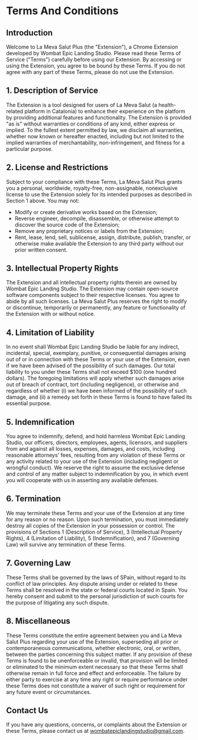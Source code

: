 # Terms And Conditions

## Introduction

Welcome to La Meva Salut Plus (the "Extension"), a Chrome Extension developed by Wombat Epic Landing Studio. Please read these Terms of Service ("Terms") carefully before using our Extension. By accessing or using the Extension, you agree to be bound by these Terms. If you do not agree with any part of these Terms, please do not use the Extension.

## 1. Description of Service

The Extension is a tool designed for users of La Meva Salut (a health-related platform in Catalonia) to enhance their experience on the platform by providing additional features and functionality. The Extension is provided "as is" without warranties or conditions of any kind, either express or implied. To the fullest extent permitted by law, we disclaim all warranties, whether now known or hereafter enacted, including but not limited to the implied warranties of merchantability, non-infringement, and fitness for a particular purpose.

## 2. License and Restrictions

Subject to your compliance with these Terms, La Meva Salut Plus grants you a personal, worldwide, royalty-free, non-assignable, nonexclusive license to use the Extension solely for its intended purposes as described in Section 1 above. You may not:

* Modify or create derivative works based on the Extension;
* Reverse engineer, decompile, disassemble, or otherwise attempt to discover the source code of the Extension;
* Remove any proprietary notices or labels from the Extension;
* Rent, lease, lend, sell, sublicense, assign, distribute, publish, transfer, or otherwise make available the Extension to any third party without our prior written consent.

## 3. Intellectual Property Rights
The Extension and all intellectual property rights therein are owned by Wombat Epic Landing Studio. The Extension may contain open-source software components subject to their respective licenses. You agree to abide by all such licenses. La Meva Salut Plus reserves the right to modify or discontinue, temporarily or permanently, any feature or functionality of the Extension with or without notice.


## 4. Limitation of Liability
In no event shall Wombat Epic Landing Studio be liable for any indirect, incidental, special, exemplary, punitive, or consequential damages arising out of or in connection with these Terms or your use of the Extension, even if we have been advised of the possibility of such damages. Our total liability to you under these Terms shall not exceed $100 (one hundred dollars). The foregoing limitations will apply whether such damages arise out of breach of contract, tort (including negligence), or otherwise and regardless of whether (i) we have been informed of the possibility of such damage, and (ii) a remedy set forth in these Terms is found to have failed its essential purpose.

## 5. Indemnification

You agree to indemnify, defend, and hold harmless Wombat Epic Landing Studio, our officers, directors, employees, agents, licensors, and suppliers from and against all losses, expenses, damages, and costs, including reasonable attorneys' fees, resulting from any violation of these Terms or any activity related to your use of the Extension (including negligent or wrongful conduct). We reserve the right to assume the exclusive defense and control of any matter subject to indemnification by you, in which event you will cooperate with us in asserting any available defenses.

## 6. Termination
We may terminate these Terms and your use of the Extension at any time for any reason or no reason. Upon such termination, you must immediately destroy all copies of the Extension in your possession or control. The provisions of Sections 1 (Description of Service), 3 (Intellectual Property Rights), 4 (Limitation of Liability), 5 (Indemnification), and 7 (Governing Law) will survive any termination of these Terms.

## 7. Governing Law
These Terms shall be governed by the laws of SPain, without regard to its conflict of law principles. Any dispute arising under or related to these Terms shall be resolved in the state or federal courts located in Spain. You hereby consent and submit to the personal jurisdiction of such courts for the purpose of litigating any such dispute.

## 8. Miscellaneous
These Terms constitute the entire agreement between you and La Meva Salut Plus regarding your use of the Extension, superseding all prior or contemporaneous communications, whether electronic, oral, or written, between the parties concerning this subject matter. If any provision of these Terms is found to be unenforceable or invalid, that provision will be limited or eliminated to the minimum extent necessary so that these Terms shall otherwise remain in full force and effect and enforceable. The failure by either party to exercise at any time any right or require performance under these Terms does not constitute a waiver of such right or requirement for any future event or circumstances.

## Contact Us

If you have any questions, concerns, or complaints about the Extension or these Terms, please contact us at wombatepiclandingstudio@gmail.com.
